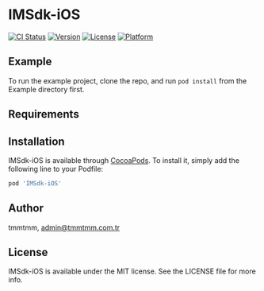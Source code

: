 # IMSdk-iOS

[![CI Status](https://img.shields.io/travis/oceanLi/IMSdk-iOS.svg?style=flat)](https://travis-ci.org/oceanLi/IMSdk-iOS)
[![Version](https://img.shields.io/cocoapods/v/IMSdk-iOS.svg?style=flat)](https://cocoapods.org/pods/IMSdk-iOS)
[![License](https://img.shields.io/cocoapods/l/IMSdk-iOS.svg?style=flat)](https://cocoapods.org/pods/IMSdk-iOS)
[![Platform](https://img.shields.io/cocoapods/p/IMSdk-iOS.svg?style=flat)](https://cocoapods.org/pods/IMSdk-iOS)

## Example

To run the example project, clone the repo, and run `pod install` from the Example directory first.

## Requirements

## Installation

IMSdk-iOS is available through [CocoaPods](https://cocoapods.org). To install
it, simply add the following line to your Podfile:

```ruby
pod 'IMSdk-iOS'
```

## Author

tmmtmm, admin@tmmtmm.com.tr

## License

IMSdk-iOS is available under the MIT license. See the LICENSE file for more info.

